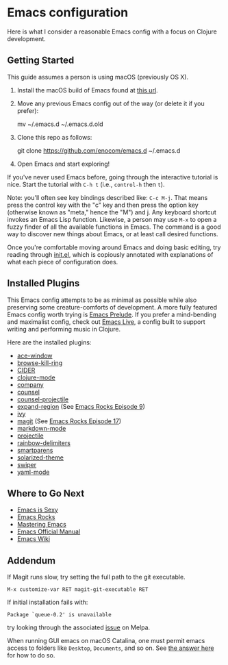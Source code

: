 # Emacs configuration

Here is what I consider a reasonable Emacs config with a focus on Clojure
development.

## Getting Started

This guide assumes a person is using macOS (previously OS X).

1. Install the macOS build of Emacs found at [this
url](https://emacsformacosx.com).

2. Move any previous Emacs config out of the way (or delete it if you prefer):

    mv ~/.emacs.d ~/.emacs.d.old

3. Clone this repo as follows:

    git clone https://github.com/enocom/emacs.d ~/.emacs.d

4. Open Emacs and start exploring!

If you've never used Emacs before, going through the interactive tutorial is
nice. Start the tutorial with `C-h t` (i.e., `control-h` then `t`).

Note: you'll often see key bindings described like: `C-c M-j`. That means press
the control key with the "c" key and then press the option key (otherwise known
as "meta," hence the "M") and j. Any keyboard shortcut invokes an Emacs Lisp
function. Likewise, a person may use `M-x` to open a fuzzy finder of all the
available functions in Emacs. The command is a good way to discover new things
about Emacs, or at least call desired functions.

Once you're comfortable moving around Emacs and doing basic editing, try reading
through [init.el](init.el), which is copiously annotated with explanations of what
each piece of configuration does.

## Installed Plugins

This Emacs config attempts to be as minimal as possible while also preserving
some creature-comforts of development. A more fully featured Emacs config worth
trying is [Emacs Prelude](https://github.com/bbatsov/prelude). If you prefer a
mind-bending and maximalist config, check out
[Emacs Live](https://github.com/overtone/emacs-live), a config built to support
writing and performing music in Clojure.

Here are the installed plugins:

- [ace-window](https://github.com/abo-abo/ace-window)
- [browse-kill-ring](https://github.com/browse-kill-ring/browse-kill-ring)
- [CIDER](https://cider.mx)
- [clojure-mode](https://github.com/clojure-emacs/clojure-mode/)
- [company](http://company-mode.github.io)
- [counsel](https://github.com/abo-abo/swiper)
- [counsel-projectile](https://github.com/ericdanan/counsel-projectile)
- [expand-region](https://github.com/magnars/expand-region.el) (See [Emacs Rocks Episode 9](http://emacsrocks.com/e09.html))
- [ivy](https://github.com/abo-abo/swiper)
- [magit](https://magit.vc) (See [Emacs Rocks Episode 17](http://emacsrocks.com/e17.html))
- [markdown-mode](https://github.com/jrblevin/markdown-mode)
- [projectile](https://www.projectile.mx/en/latest/)
- [rainbow-delimiters](https://github.com/Fanael/rainbow-delimiters)
- [smartparens](https://github.com/Fuco1/smartparens)
- [solarized-theme](https://github.com/bbatsov/solarized-emacs)
- [swiper](https://github.com/abo-abo/swiper)
- [yaml-mode](https://github.com/yoshiki/yaml-mode)

## Where to Go Next

- [Emacs is Sexy](https://emacs.sexy)
- [Emacs Rocks](http://emacsrocks.com)
- [Mastering Emacs](https://www.masteringemacs.org)
- [Emacs Official Manual](https://www.gnu.org/software/emacs/manual/html_node/emacs/index.html)
- [Emacs Wiki](https://www.emacswiki.org)

## Addendum

If Magit runs slow, try setting the full path to the git executable.

```
M-x customize-var RET magit-git-executable RET
```

If initial installation fails with:

```
Package `queue-0.2' is unavailable
```

try looking through the associated [issue](https://github.com/melpa/melpa/issues/2005)
on Melpa.

When running GUI emacs on macOS Catalina, one must permit emacs access to folders like
`Desktop`, `Documents`, and so on.
See [the answer here](https://emacs.stackexchange.com/a/53037) for how to do so.
